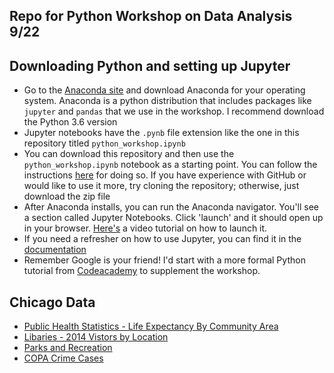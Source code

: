 ## Repo for Python Workshop on Data Analysis 9/22
## Downloading Python and setting up Jupyter
* Go to the [Anaconda site](https://www.anaconda.com/download/) and download Anaconda for your operating system. Anaconda is a python distribution that includes packages like `jupyter` and `pandas` that we use in the workshop. I recommend download the Python 3.6 version
* Jupyter notebooks have the `.pynb` file extension like the one in this repository titled `python_workshop.ipynb`
* You can download this repository and then use the `python_workshop.ipynb` notebook as a starting point. You can follow the instructions [here](https://help.github.com/articles/cloning-a-repository/) for doing so. If you have experience with GitHub or would like to use it more, try cloning the repository; otherwise, just download the zip file
* After Anaconda installs, you can run the Anaconda navigator. You'll see a section called Jupyter Notebooks. Click 'launch' and it should open up in your browser. [Here's](https://www.oreilly.com/library/view/data-science-with/9780134672618/DSPR_01_01_02.html) a video tutorial on how to launch it.
* If you need a refresher on how to use Jupyter, you can find it in the [documentation](https://jupyter-notebook.readthedocs.io/en/stable/examples/Notebook/Notebook%20Basics.html)
* Remember Google is your friend! I'd start with a more formal Python tutorial from [Codeacademy](https://www.codecademy.com/learn/learn-python) to supplement the workshop.

## Chicago Data
* [Public Health Statistics - Life Expectancy By Community Area](https://data.cityofchicago.org/Health-Human-Services/Public-Health-Statistics-Life-Expectancy-By-Commun/qjr3-bm53/data)
* [Libaries - 2014 Vistors by Location](https://data.cityofchicago.org/Education/Libraries-2014-Visitors-by-Location/si8n-dg3u)
* [Parks and Recreation](https://data.cityofchicago.org/Parks-Recreation/Parks-Chicago-Park-District-Park-Boundaries-curren/ej32-qgdr)
* [COPA Crime Cases](https://data.cityofchicago.org/Public-Safety/COPA-Cases-By-Complainant-or-Subject/vnz2-rmie)
